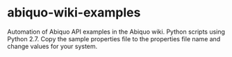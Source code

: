 abiquo-wiki-examples
====================
Automation of Abiquo API examples in the Abiquo wiki.
Python scripts using Python 2.7.
Copy the sample properties file to the properties file name and change values for your system.
